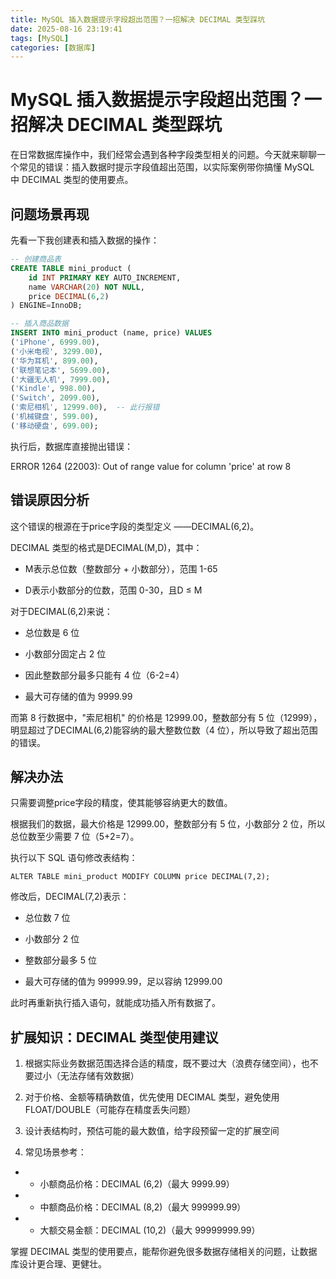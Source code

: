 ```yaml
---
title: MySQL 插入数据提示字段超出范围？一招解决 DECIMAL 类型踩坑
date: 2025-08-16 23:19:41
tags: [MySQL]
categories: [数据库]
---
```

# MySQL 插入数据提示字段超出范围？一招解决 DECIMAL 类型踩坑

在日常数据库操作中，我们经常会遇到各种字段类型相关的问题。今天就来聊聊一个常见的错误：插入数据时提示字段值超出范围，以实际案例带你搞懂 MySQL 中 DECIMAL 类型的使用要点。

## 问题场景再现

先看一下我创建表和插入数据的操作：

```sql
-- 创建商品表
CREATE TABLE mini_product (
    id INT PRIMARY KEY AUTO_INCREMENT,
    name VARCHAR(20) NOT NULL,
    price DECIMAL(6,2)
) ENGINE=InnoDB;

-- 插入商品数据
INSERT INTO mini_product (name, price) VALUES
('iPhone', 6999.00),
('小米电视', 3299.00),
('华为耳机', 899.00),
('联想笔记本', 5699.00),
('大疆无人机', 7999.00),
('Kindle', 998.00),
('Switch', 2099.00),
('索尼相机', 12999.00),  -- 此行报错
('机械键盘', 599.00),
('移动硬盘', 699.00);
```

执行后，数据库直接抛出错误：

ERROR 1264 (22003): Out of range value for column 'price' at row 8

## 错误原因分析

这个错误的根源在于price字段的类型定义 ——DECIMAL(6,2)。

DECIMAL 类型的格式是DECIMAL(M,D)，其中：

- M表示总位数（整数部分 + 小数部分），范围 1-65

- D表示小数部分的位数，范围 0-30，且D ≤ M

对于DECIMAL(6,2)来说：

- 总位数是 6 位

- 小数部分固定占 2 位

- 因此整数部分最多只能有 4 位（6-2=4）

- 最大可存储的值为 9999.99

而第 8 行数据中，"索尼相机" 的价格是 12999.00，整数部分有 5 位（12999），明显超过了DECIMAL(6,2)能容纳的最大整数位数（4 位），所以导致了超出范围的错误。

## 解决办法

只需要调整price字段的精度，使其能够容纳更大的数值。

根据我们的数据，最大价格是 12999.00，整数部分有 5 位，小数部分 2 位，所以总位数至少需要 7 位（5+2=7）。

执行以下 SQL 语句修改表结构：

```
ALTER TABLE mini_product MODIFY COLUMN price DECIMAL(7,2);
```

修改后，DECIMAL(7,2)表示：

- 总位数 7 位

- 小数部分 2 位

- 整数部分最多 5 位

- 最大可存储的值为 99999.99，足以容纳 12999.00

此时再重新执行插入语句，就能成功插入所有数据了。

## 扩展知识：DECIMAL 类型使用建议

1. 根据实际业务数据范围选择合适的精度，既不要过大（浪费存储空间），也不要过小（无法存储有效数据）

1. 对于价格、金额等精确数值，优先使用 DECIMAL 类型，避免使用 FLOAT/DOUBLE（可能存在精度丢失问题）

1. 设计表结构时，预估可能的最大数值，给字段预留一定的扩展空间

1. 常见场景参考：

- - 小额商品价格：DECIMAL (6,2)（最大 9999.99）

- - 中额商品价格：DECIMAL (8,2)（最大 999999.99）

- - 大额交易金额：DECIMAL (10,2)（最大 99999999.99）

掌握 DECIMAL 类型的使用要点，能帮你避免很多数据存储相关的问题，让数据库设计更合理、更健壮。